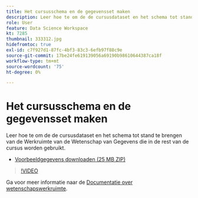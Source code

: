 ```yaml
---
title: Het cursusschema en de gegevensset maken
description: Leer hoe te om de de cursusdataset en het schema tot stand te brengen van de Werkruimte van de Wetenschap van Gegevens die in de rest van de cursus worden gebruikt.
role: User
feature: Data Science Workspace
kt: 7285
thumbnail: 333312.jpg
hidefromtoc: true
exl-id: c7f927d1-87fc-4bf3-83c3-6efb97f88c9e
source-git-commit: 17be24fe619139056a69190b98610644387ca18f
workflow-type: tm+mt
source-wordcount: '75'
ht-degree: 0%

---
```


# Het cursusschema en de gegevensset maken

Leer hoe te om de de cursusdataset en het schema tot stand te brengen van de Werkruimte van de Wetenschap van Gegevens die in de rest van de cursus worden gebruikt.

* [Voorbeeldgegevens downloaden (25 MB ZIP)](../assets/DSW-course-sample-assets.zip)

>[!VIDEO](https://video.tv.adobe.com/v/333312?quality=12&learn=on)

Ga voor meer informatie naar de [Documentatie over wetenschapswerkruimte](https://experienceleague.adobe.com/docs/experience-platform/data-science-workspace/home.html).